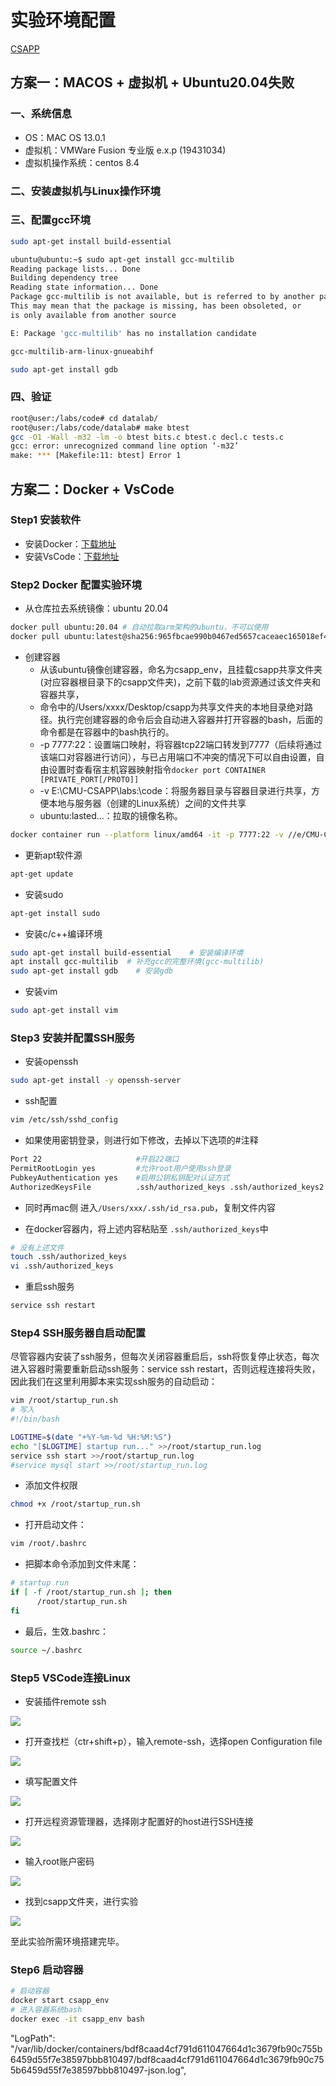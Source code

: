 # 实验环境配置

[CSAPP](https://blog.csdn.net/weixin_44071773/article/details/120785642)

## 方案一：MACOS + 虚拟机 + Ubuntu20.04失败

### 一、系统信息

- OS：MAC OS 13.0.1
- 虚拟机：VMWare Fusion 专业版 e.x.p (19431034)
- 虚拟机操作系统：centos 8.4

### 二、安装虚拟机与Linux操作环境

### 三、配置gcc环境

```bash
sudo apt-get install build-essential
```

```bash
ubuntu@ubuntu:~$ sudo apt-get install gcc-multilib
Reading package lists... Done
Building dependency tree       
Reading state information... Done
Package gcc-multilib is not available, but is referred to by another package.
This may mean that the package is missing, has been obsoleted, or
is only available from another source

E: Package 'gcc-multilib' has no installation candidate
```

```bash
gcc-multilib-arm-linux-gnueabihf
```

```bash
sudo apt-get install gdb
```

### 四、验证

```bash
root@user:/labs/code# cd datalab/
root@user:/labs/code/datalab# make btest
gcc -O1 -Wall -m32 -lm -o btest bits.c btest.c decl.c tests.c
gcc: error: unrecognized command line option ‘-m32’
make: *** [Makefile:11: btest] Error 1
```

## 方案二：Docker + VsCode

### Step1 安装软件

- 安装Docker：[下载地址](https://docs.docker.com/desktop)
- 安装VsCode：[下载地址](https://code.visualstudio.com/download)

### Step2 Docker 配置实验环境

- 从仓库拉去系统镜像：ubuntu 20.04

```bash
docker pull ubuntu:20.04 # 自动拉取arm架构的ubuntu，不可以使用
docker pull ubuntu:latest@sha256:965fbcae990b0467ed5657caceaec165018ef44a4d2d46c7cdea80a9dff0d1ea   # 其中@sha256之后的可以在dockerhub 相应版本中寻找，这里为amd64
```

- 创建容器
  - 从该ubuntu镜像创建容器，命名为csapp_env，且挂载csapp共享文件夹(对应容器根目录下的csapp文件夹)，之前下载的lab资源通过该文件夹和容器共享，
  - 命令中的/Users/xxxx/Desktop/csapp为共享文件夹的本地目录绝对路径。执行完创建容器的命令后会自动进入容器并打开容器的bash，后面的命令都是在容器中的bash执行的。
  - -p 7777:22：设置端口映射，将容器tcp22端口转发到7777（后续将通过该端口对容器进行访问），与已占用端口不冲突的情况下可以自由设置，自由设置时查看宿主机容器映射指令`docker port CONTAINER [PRIVATE_PORT[/PROTO]]`
  - -v E:\\CMU-CSAPP\\labs:\code：将服务器目录与容器目录进行共享，方便本地与服务器（创建的Linux系统）之间的文件共享
  - ubuntu:lasted...：拉取的镜像名称。

```bash
docker container run --platform linux/amd64 -it -p 7777:22 -v //e/CMU-CSAPP//labs:/code --name=csapp_env 6b7dfa7e8fdb /bin/bash     #6b7dfa7e8fdb 镜像id

```

- 更新apt软件源

```bash
apt-get update
```

- 安装sudo

```bash
apt-get install sudo
```

- 安装c/c++编译环境

```bash
sudo apt-get install build-essential    # 安装编译环境
apt install gcc-multilib  # 补充gcc的完整环境(gcc-multilib)
sudo apt-get install gdb    # 安装gdb
```

- 安装vim

```bash
sudo apt-get install vim
```

### Step3 安装并配置SSH服务

- 安装openssh

```bash
sudo apt-get install -y openssh-server
```

- ssh配置

```bash
vim /etc/ssh/sshd_config
```

- 如果使用密钥登录，则进行如下修改，去掉以下选项的#注释

```bash
Port 22                     #开启22端口
PermitRootLogin yes         #允许root用户使用ssh登录
PubkeyAuthentication yes    #启用公钥私钥配对认证方式
AuthorizedKeysFile          .ssh/authorized_keys .ssh/authorized_keys2      #公钥文件路径
```

- 同时再mac侧 进入`/Users/xxx/.ssh/id_rsa.pub`，复制文件内容

- 在docker容器内，将上述内容粘贴至 `.ssh/authorized_keys`中

```bash
# 没有上述文件
touch .ssh/authorized_keys
vi .ssh/authorized_keys
```

- 重启ssh服务

```bash
service ssh restart
```

### Step4 SSH服务器自启动配置

尽管容器内安装了ssh服务，但每次关闭容器重启后，ssh将恢复停止状态，每次进入容器时需要重新启动ssh服务：service ssh restart，否则远程连接将失败，因此我们在这里利用脚本来实现ssh服务的自动启动：

```bash
vim /root/startup_run.sh
# 写入
#!/bin/bash

LOGTIME=$(date "+%Y-%m-%d %H:%M:%S")
echo "[$LOGTIME] startup run..." >>/root/startup_run.log
service ssh start >>/root/startup_run.log
#service mysql start >>/root/startup_run.log
```

- 添加文件权限

```bash
chmod +x /root/startup_run.sh
```

- 打开启动文件：

```bash
vim /root/.bashrc
```

- 把脚本命令添加到文件末尾：

```bash
# startup run
if [ -f /root/startup_run.sh ]; then
      /root/startup_run.sh
fi
```

- 最后，生效.bashrc：

```bash
source ~/.bashrc
```

### Step5 VSCode连接Linux

- 安装插件remote ssh

![](https://img-blog.csdnimg.cn/e5aea43885b24384b2da186f9c2e168e.png?x-oss-process=image/watermark,type_ZHJvaWRzYW5zZmFsbGJhY2s,shadow_50,text_Q1NETiBARm9vbGlzaDQz,size_20,color_FFFFFF,t_70,g_se,x_16)

- 打开查找栏（ctr+shift+p），输入remote-ssh，选择open Configuration file

![](https://img-blog.csdnimg.cn/c35a5f68e91843eabd5b786de0b717aa.png?x-oss-process=image/watermark,type_ZHJvaWRzYW5zZmFsbGJhY2s,shadow_50,text_Q1NETiBARm9vbGlzaDQz,size_20,color_FFFFFF,t_70,g_se,x_16)

- 填写配置文件

![](https://img-blog.csdnimg.cn/9bb4f340b8a947848b372f9b464e5d97.png?x-oss-process=image/watermark,type_ZHJvaWRzYW5zZmFsbGJhY2s,shadow_50,text_Q1NETiBARm9vbGlzaDQz,size_20,color_FFFFFF,t_70,g_se,x_16)

- 打开远程资源管理器，选择刚才配置好的host进行SSH连接

![](https://img-blog.csdnimg.cn/8bc85f8d164d42c1ab2ac80decd2c6c0.png?x-oss-process=image/watermark,type_ZHJvaWRzYW5zZmFsbGJhY2s,shadow_50,text_Q1NETiBARm9vbGlzaDQz,size_19,color_FFFFFF,t_70,g_se,x_16)

- 输入root账户密码

![](https://img-blog.csdnimg.cn/42760dab7c044ec78d87eb677d2c430d.png?x-oss-process=image/watermark,type_ZHJvaWRzYW5zZmFsbGJhY2s,shadow_50,text_Q1NETiBARm9vbGlzaDQz,size_20,color_FFFFFF,t_70,g_se,x_16)

- 找到csapp文件夹，进行实验

![](https://img-blog.csdnimg.cn/545538db241d4d8d968c4e7954ed12c1.png?x-oss-process=image/watermark,type_ZHJvaWRzYW5zZmFsbGJhY2s,shadow_50,text_Q1NETiBARm9vbGlzaDQz,size_20,color_FFFFFF,t_70,g_se,x_16)

至此实验所需环境搭建完毕。

### Step6 启动容器

```bash
# 启动容器
docker start csapp_env
# 进入容器系统bash
docker exec -it csapp_env bash
```

"LogPath": "/var/lib/docker/containers/bdf8caad4cf791d611047664d1c3679fb90c755b6459d55f7e38597bbb810497/bdf8caad4cf791d611047664d1c3679fb90c755b6459d55f7e38597bbb810497-json.log",
